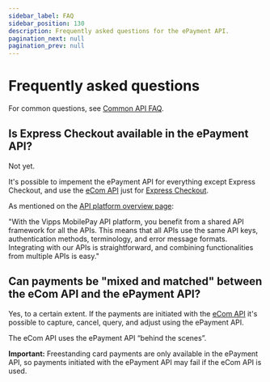 ```yaml
---
sidebar_label: FAQ
sidebar_position: 130
description: Frequently asked questions for the ePayment API.
pagination_next: null
pagination_prev: null
---
```


# Frequently asked questions

For common questions, see [Common API FAQ](https://developer.vippsmobilepay.com/docs/vipps-developers/faqs).

## Is Express Checkout available in the ePayment API?

Not yet.

It's possible to impement the ePayment API for everything except Express Checkout,
and use the
[eCom API](https://developer.vippsmobilepay.com/docs/APIs/ecom-api/)
just for
[Express Checkout](https://developer.vippsmobilepay.com/docs/APIs/ecom-api/vipps-ecom-api/#express-checkout-payments).

As mentioned on the [API platform overview page](https://developer.vippsmobilepay.com/docs/APIs):

"With the Vipps MobilePay API platform, you benefit from a shared API framework for all the APIs. This means that all APIs use the same API keys, authentication methods, terminology, and error message formats. Integrating with our APIs is straightforward, and combining functionalities from multiple APIs is easy."

## Can payments be "mixed and matched" between the eCom API and the ePayment API?

Yes, to a certain extent. If the payments are initiated with the
[eCom API](https://developer.vippsmobilepay.com/docs/APIs/ecom-api/)
it's possible to capture, cancel, query, and adjust using the ePayment API.

The eCom API uses the ePayment API “behind the scenes”.

**Important:** Freestanding card payments are only available in the ePayment API,
so payments initiated with the ePayment API may fail if the eCom API is used.
